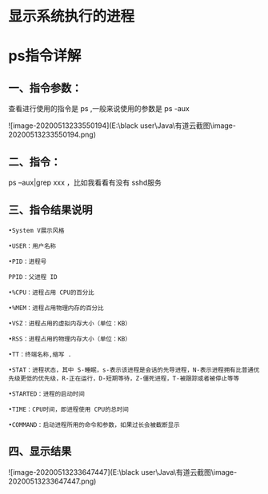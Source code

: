 # **显示系统执行的进程** 

 

# **ps指令详解**

## **一、指令参数：**

查看进行使用的指令是 ps ,一般来说使用的参数是 ps -aux

![image-20200513233550194](E:\black user\Java\有道云截图\image-20200513233550194.png)



## 二、指令：

ps –aux|grep xxx ，比如我看看有没有 sshd服务

## **三、指令结果说明**

 

```
•System V展示风格

•USER：用户名称
 
•PID：进程号

PPID：父进程 ID

•%CPU：进程占用 CPU的百分比

•%MEM：进程占用物理内存的百分比

•VSZ：进程占用的虚拟内存大小（单位：KB）

•RSS：进程占用的物理内存大小（单位：KB）

•TT：终端名称,缩写 .

•STAT：进程状态，其中 S-睡眠，s-表示该进程是会话的先导进程，N-表示进程拥有比普通优先级更低的优先级，R-正在运行，D-短期等待，Z-僵死进程，T-被跟踪或者被停止等等

•STARTED：进程的启动时间

•TIME：CPU时间，即进程使用 CPU的总时间

•COMMAND：启动进程所用的命令和参数，如果过长会被截断显示
```



## **四、显示结果**

![image-20200513233647447](E:\black user\Java\有道云截图\image-20200513233647447.png)